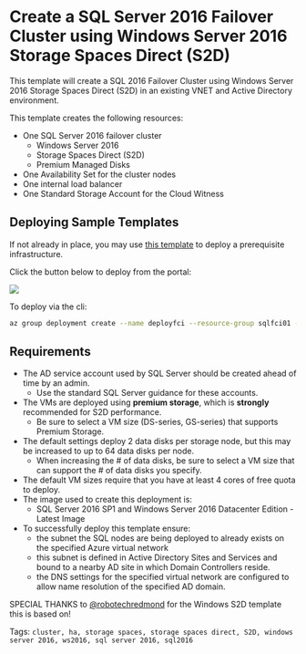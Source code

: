 # Create a SQL Server 2016 Failover Cluster using Windows Server 2016 Storage Spaces Direct (S2D)
This template will create a SQL 2016 Failover Cluster using Windows Server 2016 Storage Spaces Direct (S2D) in an existing VNET and Active Directory environment.

This template creates the following resources:

+	One SQL Server 2016 failover cluster 
    +    Windows Server 2016 
    +    Storage Spaces Direct (S2D)
    +    Premium Managed Disks
+	One Availability Set for the cluster nodes
+   One internal load balancer
+   One Standard Storage Account for the Cloud Witness

## Deploying Sample Templates

If not already in place, you may use <a href="https://github.com/Azure/azure-quickstart-templates/tree/master/active-directory-new-domain-ha-2-dc">this template</a> to deploy a prerequisite infrastructure. 

Click the button below to deploy from the portal:

<a href="https://portal.azure.com/#create/Microsoft.Template/uri/https%3A%2F%2Fraw.githubusercontent.com%2Fgmasselli%2Fazure-quickstart-templates%2Fpatch-1%2Fsql-server-2016-fci-existing-vnet-and-ad%2Fazuredeploy.json" target="_blank">
    <img src="http://azuredeploy.net/deploybutton.png"/>
</a>


To deploy via the cli:
```bash
az group deployment create --name deployfci --resource-group sqlfci01 --template-file azuredeploy.json --parameters @azuredeploy.parameters.json
```

## Requirements

+ 	The AD service account used by SQL Server should be created ahead of time by an admin.  
    +    Use the standard SQL Server guidance for these accounts.
+	The VMs are deployed using **premium storage**, which is **strongly** recommended for S2D performance.  
    +    Be sure to select a VM size (DS-series, GS-series) that supports Premium Storage.
+   The default settings deploy 2 data disks per storage node, but this may be increased to up to 64 data disks per node.  
    +    When increasing the # of data disks, be sure to select a VM size that can support the # of data disks you specify.
+ 	The default VM sizes require that you have at least 4 cores of free quota to deploy.
+ 	The image used to create this deployment is:
	+    SQL Server 2016 SP1 and Windows Server 2016 Datacenter Edition - Latest Image
+	To successfully deploy this template ensure:
    +    the subnet the SQL nodes are being deployed to already exists on the specified Azure virtual network
    +    this subnet is defined in Active Directory Sites and Services and bound to a nearby AD site in which Domain Controllers reside.
    +    the DNS settings for the specified virtual network are configured to allow name resolution of the specified AD domain.




SPECIAL THANKS to <a href="https://github.com/robotechredmond">@robotechredmond</a> for the Windows S2D template this is based on!


Tags: ``cluster, ha, storage spaces, storage spaces direct, S2D, windows server 2016, ws2016, sql server 2016, sql2016``
